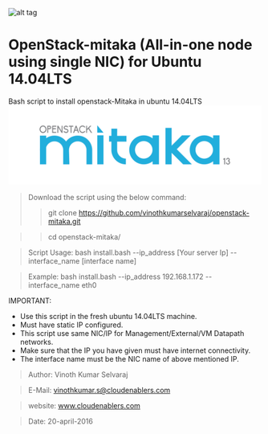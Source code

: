 ![alt tag](https://github.com/vinothkumarselvaraj/openstack-mitaka/blob/master/mitaka_configration/logo-splash.png)
# OpenStack-mitaka (All-in-one node using single NIC) for Ubuntu 14.04LTS
Bash script to install openstack-Mitaka in ubuntu 14.04LTS
![alt tag](https://github.com/CloudenablersPvtLtd/openstack-setup/blob/mitaka/openstack-mitaka/mitaka_configration/openstack-mitaka-logo.png)
>Download the script using the below command:
>>git clone https://github.com/vinothkumarselvaraj/openstack-mitaka.git

>>cd openstack-mitaka/

>Script Usage: bash install.bash --ip_address [Your server Ip] --interface_name [interface name]

>Example: bash install.bash --ip_address 192.168.1.172 --interface_name eth0

IMPORTANT:
  - Use this script in the fresh ubuntu 14.04LTS machine.
  - Must have static IP configured.
  - This script use same NIC/IP for Management/External/VM Datapath networks.
  - Make sure that the IP you have given must have internet connectivity.
  - The interface name must be the NIC name of above mentioned IP.

> Author: Vinoth Kumar Selvaraj

> E-Mail: vinothkumar.s@cloudenablers.com

> website: www.cloudenablers.com

> Date: 20-april-2016
